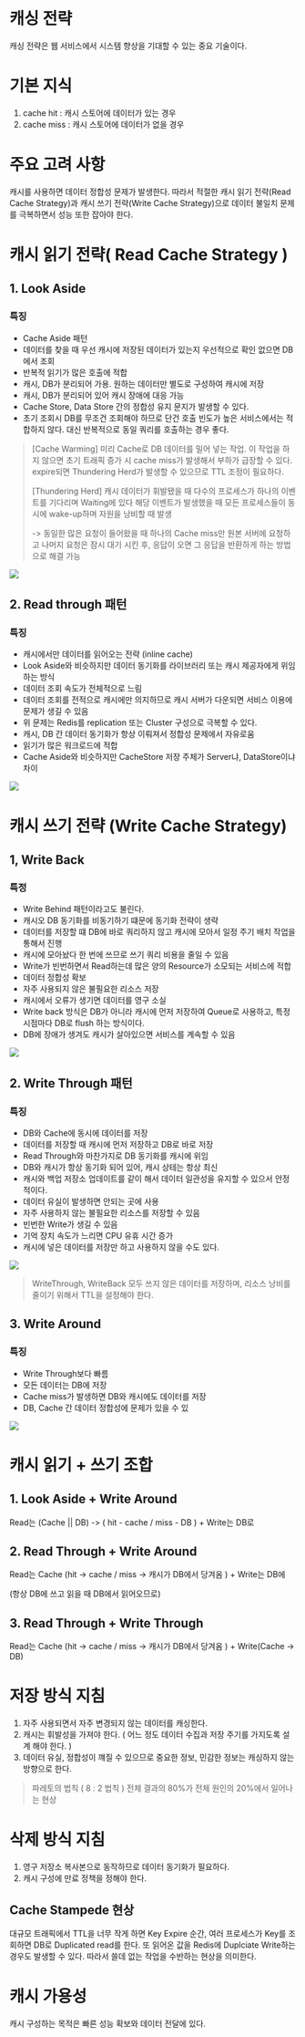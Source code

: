 # 캐싱 전략
캐싱 전략은 웹 서비스에서 시스템 향상을 기대할 수 있는 중요 기술이다.

# 기본 지식
1. cache hit : 캐시 스토어에 데이터가 있는 경우
2. cache miss : 캐시 스토어에 데이터가 없을 경우 

# 주요 고려 사항
캐시를 사용하면 데이터 정합성 문제가 발생한다. 따라서 적절한 캐시 읽기 전략(Read Cache Strategy)과 캐시 쓰기 전략(Write Cache Strategy)으로 
데이터 불일치 문제를 극복하면서 성능 또한 잡아야 한다.

# 캐시 읽기 전략( Read Cache Strategy )
## 1. Look Aside
### 특징 
 - Cache Aside 패턴
 - 데이터를 찾을 때 우선 캐시에 저장된 데이터가 있는지 우선적으로 확인 없으면 DB에서 조회
 - 반복적 읽기가 많은 호출에 적합
 - 캐시, DB가 분리되어 가용. 원하는 데이터만 별도로 구성하여 캐시에 저장
 - 캐시, DB가 분리되어 있어 캐시 장애에 대응 가능
 - Cache Store, Data Store 간의 정합성 유지 문지가 발생할 수 있다.
 - 초기 조회시 DB를 무조건 조회해야 하므로 단건 호출 빈도가 높은 서비스에서는 적합하지 않다. 대신 반복적으로 동일 쿼리를 호출하는 경우 좋다. 

> 
>   [Cache Warming]
> 미리 Cache로 DB 데이터를 밀어 넣는 작업. 이 작업을 하지 않으면 초기 트래픽 증가 시 cache miss가 발생해서 부하가 급장할 수 있다.
> expire되면 Thundering Herd가 발생할 수 있으므로 TTL 조정이 필요하다.
> 
>   [Thundering Herd]
> 캐시 데이터가 휘발됐을 때 다수의 프로세스가 하나의 이벤트를 기다리며 Waiting에 있다 해당 이벤트가 발생했을 때 모든 프로세스들이 동시에
> wake-up하며 자원을 낭비할 때 발생
> 
>  -> 동일한 많은 요청이 들어왔을 때 하나의 Cache miss만 원본 서버에 요청하고 나머지 요청은 잠시 대기 시킨 후, 응답이 오면 그 응답을 반환하게 하는 방법으로 해결 가능

![](image/readLookAside.png)

## 2. Read through 패턴
### 특징
  - 캐시에서만 데이터를 읽어오는 전략 (inline cache)
  - Look Aside와 비슷하지만 데이터 동기화를 라이브러리 또는 캐시 제공자에게 위임하는 방식
  - 데이터 조회 속도가 전체적으로 느림
  - 데이터 조회를 전적으로 캐시에만 의지하므로 캐시 서버가 다운되면 서비스 이용에 문제가 생길 수 있음
  - 위 문제는 Redis를 replication 또는 Cluster 구성으로 극복할 수 있다.
  - 캐시, DB 간 데이터 동기화가 항상 이뤄져서 정합성 문제에서 자유로움
  - 읽기가 많은 워크로드에 적합
  - Cache Aside와 비슷하지만 CacheStore 저장 주체가 Server냐, DataStore이냐 차이

![](image/readThrough.png)

# 캐시 쓰기 전략 (Write Cache Strategy)
## 1, Write Back
### 특정
  - Write Behind 패턴이라고도 불린다.
  - 캐시오 DB 동기화를 비동기하기 떄문에 동기화 전략이 생략
  - 데이터를 저장할 떄 DB에 바로 쿼리하지 않고 캐시에 모아서 일정 주기 배치 작업을 통해서 진행
  - 캐시에 모아놨다 한 번에 쓰므로 쓰기 쿼리 비용을 줄일 수 있음
  - Write가 빈번하면서 Read하는데 많은 양의 Resource가 소모되는 서비스에 적합
  - 데이터 정합성 확보
  - 자주 사용되지 않은 불필요한 리소스 저장
  - 캐시에서 오류가 생기면 데이터를 영구 소실
  - Write back 방식은 DB가 아니라 캐시에 먼저 저장하여 Queue로 사용하고, 특정 시점마다 DB로 flush 하는 방식이다.
  - DB에 장애가 생겨도 캐시가 살아있으면 서비스를 계속할 수 있음 

![](image/writeBack.png)

## 2. Write Through 패턴
### 특징
 - DB와 Cache에 동시에 데이터를 저장 
 - 데이터를 저장할 때 캐시에 먼저 저장하고 DB로 바로 저장
 - Read Through와 마찬가지로 DB 동기화를 캐시에 위임 
 - DB와 캐시가 항상 동기화 되어 있어, 캐시 상테는 항상 최신
 - 캐시와 백업 저장소 업데이트를 같이 해서 데이터 일관성을 유지할 수 있으서 안정적이다.
 - 데이터 유실이 발생하면 안되는 곳에 사용
 - 자주 사용하지 않는 불필요한 리소스를 저장할 수 있음
 - 빈번한 Write가 생길 수 있음
 - 기억 장치 속도가 느리면 CPU 유휴 시간 증가 
 - 캐시에 넣은 데이터를 저장만 하고 사용하지 않을 수도 있다.

![](image/writeThrough.png)

> WriteThrough, WriteBack 모두 쓰지 않은 데이터를 저장하며, 리소스 낭비를 줄이기 위해서 TTL을 설정해야 한다.


## 3. Write Around
### 특징
 - Write Through보다 빠름
 - 모든 데이터는 DB에 저장
 - Cache miss가 발생하면 DB와 캐시에도 데이터를 저장
 - DB, Cache 간 데이터 정합성에 문제가 있을 수 있

![](image/writeAround.png)


# 캐시 읽기 + 쓰기 조합
## 1. Look Aside + Write Around 
Read는 (Cache || DB) -> ( hit - cache / miss - DB ) + Write는 DB로

## 2. Read Through + Write Around
Read는 Cache (hit -> cache / miss -> 캐시가 DB에서 당겨옴 ) + Write는 DB에 

(항상 DB에 쓰고 읽을 때 DB에서 읽어오므로)

## 3. Read Through + Write Through
Read는 Cache (hit -> cache / miss -> 캐시가 DB에서 당겨옴 ) + Write(Cache -> DB)


# 저장 방식 지침
1. 자주 사용되면서 자주 변경되지 않는 데이터를 캐싱한다.
2. 캐시는 휘발성을 가져야 한다. ( 어느 정도 데이터 수집과 저장 주기를 가지도록 설계 해야 한다. )
3. 데이터 유실, 정합성이 꺠질 수 있으므로 중요한 정보, 민감한 정보는 캐싱하지 않는 방향으로 한다.


> 
> 파레토의 법칙 ( 8 : 2 법칙 )
> 전체 결과의 80%가 전체 원인의 20%에서 일어나는 현상 


# 삭제 방식 지침
1. 영구 저장소 복사본으로 동작하므로 데이터 동기화가 필요하다.
2. 캐시 구성에 만료 정책을 정해야 한다.


## Cache Stampede 현상
대규모 트래픽에서 TTL을 너무 작게 하면 Key Expire 순간, 여러 프로세스가 Key를 조회하면 DB로 Duplicated read를 한다.
또 읽어온 값을 Redis에 Duplciate Write하는 경우도 발생할 수 있다. 따라서 쓸데 없는 작업을 수반하는 현상을 의미한다.

# 캐시 가용성
캐시 구성하는 목적은 빠른 성능 확보와 데이터 전달에 있다.